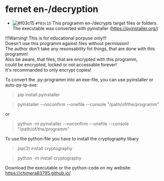 # fernet en-/decryption

- ![#f03c15](https://placehold.co/15x15/f03c15/f03c15.png) `#f03c15`
This programm en-/decrypts target files or folders.
The executable was converted with pyinstaller (https://pyinstaller.org/)

!!!Warning! This is for educational porpuse only!!!                  
Doesn't use this programm against files without permission!            
The author don't take any resonsability fot things, that are done with this programm!                                    
Also be aware, that files, that are encrypted with this programm,    
could be encrypted, locked or not accessable forever!                
It's recommanded to only encrypt copies!

To convert the .py-programm into an exe-file, you can use pyinstaller or auto-py-tp-exe:

>pip install pyinstaller 

>pyinstaller --noconfirm --onefile --console  "/path/of/the/programm"

or

>python -m pyinstaller --noconfirm --onefile --console  "/path/of/the/programm"

To use the python-file you have to install the cryptography libary

>pip(3) install cryptography

>python -m install cryptography

Download the executable or the python-code on my website: https://chimera83795.github.io/
